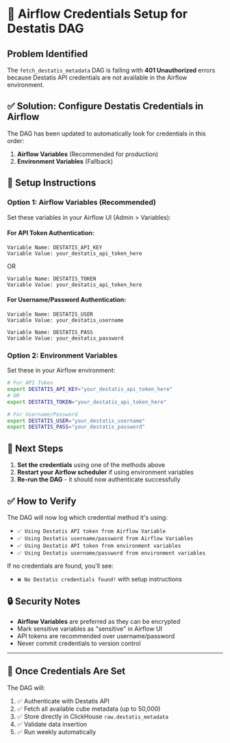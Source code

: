 # 🔐 Airflow Credentials Setup for Destatis DAG

## Problem Identified
The `fetch_destatis_metadata` DAG is failing with **401 Unauthorized** errors because Destatis API credentials are not available in the Airflow environment.

## ✅ Solution: Configure Destatis Credentials in Airflow

The DAG has been updated to automatically look for credentials in this order:

1. **Airflow Variables** (Recommended for production)
2. **Environment Variables** (Fallback)

## 🔧 Setup Instructions

### Option 1: Airflow Variables (Recommended)

Set these variables in your Airflow UI (Admin > Variables):

#### For API Token Authentication:
```
Variable Name: DESTATIS_API_KEY
Variable Value: your_destatis_api_token_here
```

OR

```
Variable Name: DESTATIS_TOKEN  
Variable Value: your_destatis_api_token_here
```

#### For Username/Password Authentication:
```
Variable Name: DESTATIS_USER
Variable Value: your_destatis_username

Variable Name: DESTATIS_PASS
Variable Value: your_destatis_password
```

### Option 2: Environment Variables

Set these in your Airflow environment:

```bash
# For API Token
export DESTATIS_API_KEY="your_destatis_api_token_here"
# OR
export DESTATIS_TOKEN="your_destatis_api_token_here"

# For Username/Password  
export DESTATIS_USER="your_destatis_username"
export DESTATIS_PASS="your_destatis_password"
```

## 🎯 Next Steps

1. **Set the credentials** using one of the methods above
2. **Restart your Airflow scheduler** if using environment variables
3. **Re-run the DAG** - it should now authenticate successfully

## ✅ How to Verify

The DAG will now log which credential method it's using:
- `✅ Using Destatis API token from Airflow Variable`
- `✅ Using Destatis username/password from Airflow Variables`
- `✅ Using Destatis API token from environment variables`
- `✅ Using Destatis username/password from environment variables`

If no credentials are found, you'll see:
- `❌ No Destatis credentials found!` with setup instructions

## 🔒 Security Notes

- **Airflow Variables** are preferred as they can be encrypted
- Mark sensitive variables as "sensitive" in Airflow UI
- API tokens are recommended over username/password
- Never commit credentials to version control

---

## 🚀 Once Credentials Are Set

The DAG will:
1. ✅ Authenticate with Destatis API
2. ✅ Fetch all available cube metadata (up to 50,000)
3. ✅ Store directly in ClickHouse `raw.destatis_metadata`
4. ✅ Validate data insertion
5. ✅ Run weekly automatically
